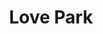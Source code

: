 ---
pid: PT96
title: Love Park
location_transcription: where it is / 16th and JFK
zipcode: '19123'
outside_phl: 
neighborhood: Northern Liberties,Loft District
age: '27'
age_range: 20-29
instagram: 
image_file_name: PT_96.jpg
proposal_transcription: Greenspace @ LOVE park
topic: Culture,Environment,Philadelphia
topic_summary: 0, 0, 0
type: Space,Park
keywords_other: green space, LOVE park
credit: Chan
image_labels: 
twitter: 
facebook: 
permalink: "/monuments/pt96/"
layout: item-page
---